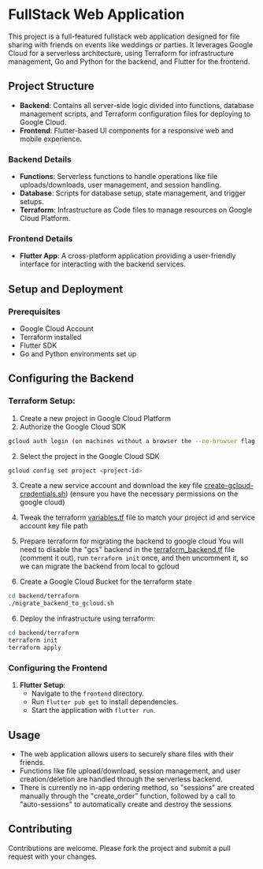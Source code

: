 # FullStack Web Application

This project is a full-featured fullstack web application designed for file sharing with friends on events like weddings or parties. It leverages Google Cloud for a serverless architecture, using Terraform for infrastructure management, Go and Python for the backend, and Flutter for the frontend.

## Project Structure

- **Backend**: Contains all server-side logic divided into functions, database management scripts, and Terraform configuration files for deploying to Google Cloud.
- **Frontend**: Flutter-based UI components for a responsive web and mobile experience.

### Backend Details

- **Functions**: Serverless functions to handle operations like file uploads/downloads, user management, and session handling.
- **Database**: Scripts for database setup, state management, and trigger setups.
- **Terraform**: Infrastructure as Code files to manage resources on Google Cloud Platform.

### Frontend Details

- **Flutter App**: A cross-platform application providing a user-friendly interface for interacting with the backend services.

## Setup and Deployment

### Prerequisites

- Google Cloud Account
- Terraform installed
- Flutter SDK
- Go and Python environments set up

## Configuring the Backend
### Terraform Setup:
1. Create a new project in Google Cloud Platform
2. Authorize the Google Cloud SDK
```bash
gcloud auth login (on machines without a browser the --no-browser flag can be used)
```
2. Select the project in the Google Cloud SDK
```bash
gcloud config set project <project-id>
```

3. Create a new service account and download the key file [create-gcloud-credentials.sh](backend/scripts/create-gcloud-credentials.sh)) (ensure you have the necessary permissions on the google cloud)

4. Tweak the terraform [variables.tf](backend/terraform/variables.tf) file to match your project id and service account key file path

5. Prepare terraform for migrating the backend to google cloud
You will need to disable the "gcs" backend in the [terraform_backend.tf](backend/terraform/terraform_backend.tf) file (comment it out), run `terraform init` once, and then uncomment it, so we can migrate the backend from local to gcloud

5. Create a Google Cloud Bucket for the terraform state
```bash
cd backend/terraform
./migrate_backend_to_gcloud.sh
```

6. Deploy the infrastructure using terraform:
```bash
cd backend/terraform
terraform init
terraform apply
```

### Configuring the Frontend

1. **Flutter Setup**:
   - Navigate to the `frontend` directory.
   - Run `flutter pub get` to install dependencies.
   - Start the application with `flutter run`.

## Usage

- The web application allows users to securely share files with their friends. 
- Functions like file upload/download, session management, and user creation/deletion are handled through the serverless backend.
- There is currently no in-app ordering method, so "sessions" are created manually through the "create_order" function, followed by a call to "auto-sessions" to automatically create and destroy the sessions 

## Contributing

Contributions are welcome. Please fork the project and submit a pull request with your changes.
